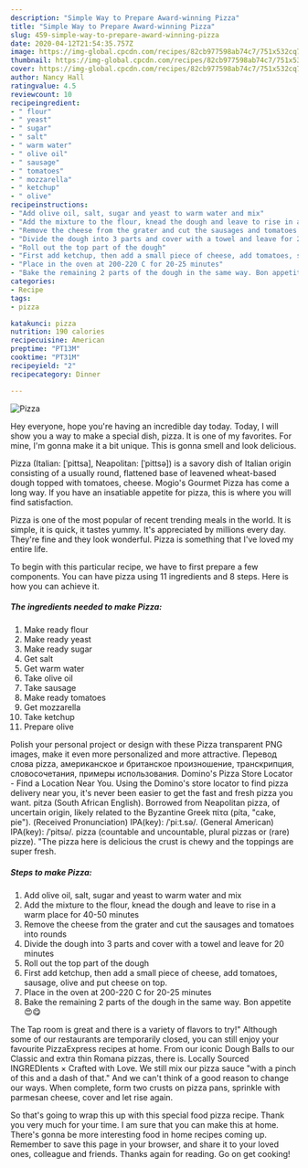 ```yaml
---
description: "Simple Way to Prepare Award-winning Pizza"
title: "Simple Way to Prepare Award-winning Pizza"
slug: 459-simple-way-to-prepare-award-winning-pizza
date: 2020-04-12T21:54:35.757Z
image: https://img-global.cpcdn.com/recipes/82cb977598ab74c7/751x532cq70/pizza-recipe-main-photo.jpg
thumbnail: https://img-global.cpcdn.com/recipes/82cb977598ab74c7/751x532cq70/pizza-recipe-main-photo.jpg
cover: https://img-global.cpcdn.com/recipes/82cb977598ab74c7/751x532cq70/pizza-recipe-main-photo.jpg
author: Nancy Hall
ratingvalue: 4.5
reviewcount: 10
recipeingredient:
- " flour"
- " yeast"
- " sugar"
- " salt"
- " warm water"
- " olive oil"
- " sausage"
- " tomatoes"
- " mozzarella"
- " ketchup"
- " olive"
recipeinstructions:
- "Add olive oil, salt, sugar and yeast to warm water and mix"
- "Add the mixture to the flour, knead the dough and leave to rise in a warm place for 40-50 minutes"
- "Remove the cheese from the grater and cut the sausages and tomatoes into rounds"
- "Divide the dough into 3 parts and cover with a towel and leave for 20 minutes"
- "Roll out the top part of the dough"
- "First add ketchup, then add a small piece of cheese, add tomatoes, sausage, olive and put cheese on top."
- "Place in the oven at 200-220 C for 20-25 minutes"
- "Bake the remaining 2 parts of the dough in the same way. Bon appetite😍😋"
categories:
- Recipe
tags:
- pizza

katakunci: pizza 
nutrition: 190 calories
recipecuisine: American
preptime: "PT13M"
cooktime: "PT31M"
recipeyield: "2"
recipecategory: Dinner

---
```



![Pizza](https://img-global.cpcdn.com/recipes/82cb977598ab74c7/751x532cq70/pizza-recipe-main-photo.jpg)

Hey everyone, hope you're having an incredible day today. Today, I will show you a way to make a special dish, pizza. It is one of my favorites. For mine, I'm gonna make it a bit unique. This is gonna smell and look delicious.

Pizza (Italian: [ˈpittsa], Neapolitan: [ˈpittsə]) is a savory dish of Italian origin consisting of a usually round, flattened base of leavened wheat-based dough topped with tomatoes, cheese. Mogio&#39;s Gourmet Pizza has come a long way. If you have an insatiable appetite for pizza, this is where you will find satisfaction.

Pizza is one of the most popular of recent trending meals in the world. It is simple, it is quick, it tastes yummy. It's appreciated by millions every day. They're fine and they look wonderful. Pizza is something that I've loved my entire life.


To begin with this particular recipe, we have to first prepare a few components. You can have pizza using 11 ingredients and 8 steps. Here is how you can achieve it.

<!--inarticleads1-->

##### The ingredients needed to make Pizza:

1. Make ready  flour
1. Make ready  yeast
1. Make ready  sugar
1. Get  salt
1. Get  warm water
1. Take  olive oil
1. Take  sausage
1. Make ready  tomatoes
1. Get  mozzarella
1. Take  ketchup
1. Prepare  olive


Polish your personal project or design with these Pizza transparent PNG images, make it even more personalized and more attractive. Перевод слова pizza, американское и британское произношение, транскрипция, словосочетания, примеры использования. Domino&#39;s Pizza Store Locator - Find a Location Near You. Using the Domino&#39;s store locator to find pizza delivery near you, it&#39;s never been easier to get the fast and fresh pizza you want. pitza (South African English). Borrowed from Neapolitan pizza, of uncertain origin, likely related to the Byzantine Greek πίτα (píta, &#34;cake, pie&#34;). (Received Pronunciation) IPA(key): /ˈpiːt.sə/. (General American) IPA(key): /ˈpitsə/. pizza (countable and uncountable, plural pizzas or (rare) pizze). &#34;The pizza here is delicious the crust is chewy and the toppings are super fresh. 

<!--inarticleads2-->

##### Steps to make Pizza:

1. Add olive oil, salt, sugar and yeast to warm water and mix
1. Add the mixture to the flour, knead the dough and leave to rise in a warm place for 40-50 minutes
1. Remove the cheese from the grater and cut the sausages and tomatoes into rounds
1. Divide the dough into 3 parts and cover with a towel and leave for 20 minutes
1. Roll out the top part of the dough
1. First add ketchup, then add a small piece of cheese, add tomatoes, sausage, olive and put cheese on top.
1. Place in the oven at 200-220 C for 20-25 minutes
1. Bake the remaining 2 parts of the dough in the same way. Bon appetite😍😋


The Tap room is great and there is a variety of flavors to try!&#34; Although some of our restaurants are temporarily closed, you can still enjoy your favourite PizzaExpress recipes at home. From our iconic Dough Balls to our Classic and extra thin Romana pizzas, there is. Locally Sourced INGREDIents × Crafted with Love. We still mix our pizza sauce &#34;with a pinch of this and a dash of that.&#34; And we can&#39;t think of a good reason to change our ways. When complete, form two crusts on pizza pans, sprinkle with parmesan cheese, cover and let rise again. 

So that's going to wrap this up with this special food pizza recipe. Thank you very much for your time. I am sure that you can make this at home. There's gonna be more interesting food in home recipes coming up. Remember to save this page in your browser, and share it to your loved ones, colleague and friends. Thanks again for reading. Go on get cooking!
